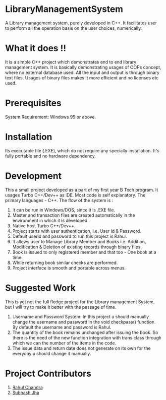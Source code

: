 # LibraryManagementSystem
A Library management system, purely developed in C++. It facilitates user to perform all the operation basis on the user choices, numerically. 

# What it does !!
It is a simple C++ project which demonstrates end to end library management system. It is basically demonstrating usages of OOPs concept, where no external database used. All the input and output is through binary text files. 
Usages of binary files makes it more efficient and no licenses etc used.

# Prerequisites
System Requirement: Windows 95 or above.
# Installation
Its executable file (.EXE), which do not require any specially installation. It's fully portable and no hardware dependency.



# Development
This a small project developed as a part of my first year  B Tech program. It usages Turbo C++/Dev++ as IDE.
Most code is self explanatory. The primary languages - C++. 
The flow of the system is :
1.	It can be run in Windows/DOS, since it is .EXE file.
2.	Master and transaction files are created automatically in the environment in which it is developed.
3.	Native host Turbo C++/Dev++.
4.	Project starts with user authentication, i.e. User Id & Password.
5.	Default userid and password to run this project is Rahul.
6.	It allows user to Manage Library Member and Books i.e. Addition, Modification & Deletion of existing records through binary files.
7.	Book  is issued to only registered member and that too - One book at a time.
8.	While returning book similar checks are performed.
9.	Project interface is smooth and portable across menus.


# Suggested Work
This is yet not the full fledge project for the Library management  System, but I will try to make it better with the passage of time.
1.	Username  and Password System: In this project u should manually change the username and password  in the void checkpass() function. By default the username and password is Rahul.
2.	The quantity of the book remains unchanged after issuing the book. So there is the need of the new function integration with trans class through which we can the number of the items in the code.
3.	The issue data and return date does not generate on its own for the everyday u should change it manually.

# Project Contributors  
1.	[Rahul Chandra](https://github.com/irahulcse)
2.	[Subhash Jha](https://github.com/irahulcse)
